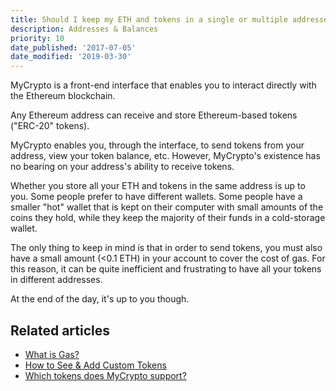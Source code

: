 ```yaml
---
title: Should I keep my ETH and tokens in a single or multiple addresses?
description: Addresses & Balances
priority: 10
date_published: '2017-07-05'
date_modified: '2019-03-30'
---
```


MyCrypto is a front-end interface that enables you to interact directly with the Ethereum blockchain.

Any Ethereum address can receive and store Ethereum-based tokens ("ERC-20" tokens).

MyCrypto enables you, through the interface, to send tokens from your address, view your token balance, etc. However, MyCrypto's existence has no bearing on your address's ability to receive tokens.

Whether you store all your ETH and tokens in the same address is up to you. Some people prefer to have different wallets. Some people have a smaller "hot" wallet that is kept on their computer with small amounts of the coins they hold, while they keep the majority of their funds in a cold-storage wallet.

The only thing to keep in mind is that in order to send tokens, you must also have a small amount (<0.1 ETH) in your account to cover the cost of gas. For this reason, it can be quite inefficient and frustrating to have all your tokens in different addresses.

At the end of the day, it's up to you though.

## Related articles

* [What is Gas?](/general-knowledge/ethereum-blockchain/what-is-gas)
* [How to See & Add Custom Tokens](/how-to/tokens/showing-and-loading-tokens)
* [Which tokens does MyCrypto support?](/general-knowledge/about-mycrypto/does-mycrypto-support-bitcoin-or-other-coins)
